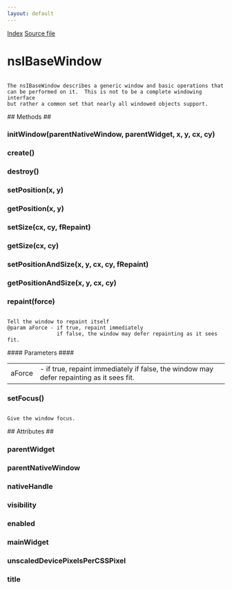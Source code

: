 ```yaml
---
layout: default
---
```

<div id='links'><a href="../index.html">Index</a>
<a href="http://dxr.mozilla.org/mozilla-central/source/widget/nsIBaseWindow.idl">Source file</a>
</div>

# nsIBaseWindow #
<code>  
The nsIBaseWindow describes a generic window and basic operations that   
can be performed on it.  This is not to be a complete windowing interface  
but rather a common set that nearly all windowed objects support.      
  
</code>
## Methods ##

### initWindow(parentNativeWindow, parentWidget, x, y, cx, cy) ###

### create() ###

### destroy() ###

### setPosition(x, y) ###

### getPosition(x, y) ###

### setSize(cx, cy, fRepaint) ###

### getSize(cx, cy) ###

### setPositionAndSize(x, y, cx, cy, fRepaint) ###

### getPositionAndSize(x, y, cx, cy) ###

### repaint(force) ###
<code>   
Tell the window to repaint itself  
@param aForce - if true, repaint immediately  
                if false, the window may defer repainting as it sees fit.  
  
</code>
#### Parameters ####

<table>

<tr>
<td>aForce</td>
<td>- if true, repaint immediately  
                if false, the window may defer repainting as it sees fit.  
</td>
</tr>

</table>

### setFocus() ###
<code>  
Give the window focus.  
  
</code>
## Attributes ##

### parentWidget ###

### parentNativeWindow ###

### nativeHandle ###

### visibility ###

### enabled ###

### mainWidget ###

### unscaledDevicePixelsPerCSSPixel ###

### title ###
